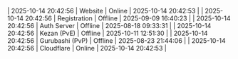 | 2025-10-14 20:42:56 | Website | Online | 2025-10-14 20:42:53 |
| 2025-10-14 20:42:56 | Registration | Offline | 2025-09-09 16:40:23 |
| 2025-10-14 20:42:56 | Auth Server | Offline | 2025-08-18 09:33:31 |
| 2025-10-14 20:42:56 | Kezan (PvE) | Offline | 2025-10-11 12:51:30 |
| 2025-10-14 20:42:56 | Gurubashi (PvP) | Offline | 2025-08-23 21:44:06 |
| 2025-10-14 20:42:56 | Cloudflare | Online | 2025-10-14 20:42:53 |
